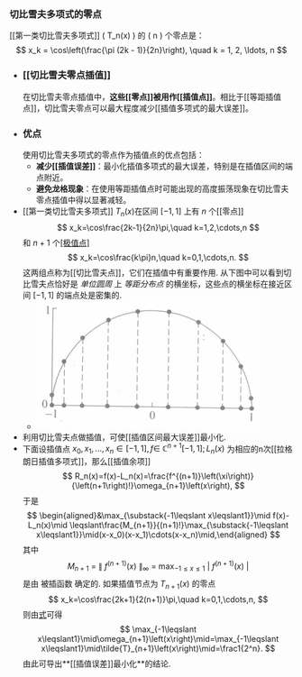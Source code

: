 ### 切比雪夫多项式的零点
[[第一类切比雪夫多项式]] \( T_n(x) \) 的 \( n \) 个零点是：
$$ x_k = \cos\left(\frac{\pi (2k - 1)}{2n}\right), \quad k = 1, 2, \ldots, n $$
- ### [[切比雪夫零点插值]]
  在切比雪夫零点插值中，**这些[[零点]]被用作[[插值点]]**。相比于[[等距插值点]]，切比雪夫零点可以最大程度减少[[插值多项式的最大误差]]。
- ### 优点
  使用切比雪夫多项式的零点作为插值点的优点包括：
	- **减少[[插值误差]]**：最小化插值多项式的最大误差，特别是在插值区间的端点附近。
	- **避免龙格现象**：在使用等距插值点时可能出现的高度振荡现象在切比雪夫零点插值中得以显著减轻。
- [[第一类切比雪夫多项式]] $T_n(x)$在区间 $[-1,1]$ 上有 $n$ 个[[零点]]
  $$
  x_k=\cos\frac{2k-1}{2n}\pi,\quad k=1,2,\cdots,n
  $$
  和 $n+1$ 个[[极值点]](包括端点)
  $$
  x_k=\cos\frac{k\pi}n,\quad k=0,1,\cdots,n.
  $$
  这两组点称为[[切比雪夫点]]，它们在插值中有重要作用. 从下图中可以看到切比雪夫点恰好是 *单位圆周* 上 *等距分布点* 的横坐标，这些点的横坐标在接近区间 $[-1,1]$ 的端点处是密集的.
	- ![image.png](../assets/image_1704286259375_0.png)
- 利用切比雪夫点做插值，可使[[插值区间最大误差]]最小化.
- 下面设插值点 $x_0,x_1,...,x_n\in[-1,1],f\in$ $\mathbb C^{n+1}[-1,1];L_n(x)$ 为相应的n次[[拉格朗日插值多项式]]，那么[[插值余项]]
  $$
  R_n(x)=f(x)-L_n(x)=\frac{f^{(n+1)}\left(\xi\right)}{\left(n+1\right)!}\omega_{n+1}\left(x\right),
  $$
  于是
  $$
  \begin{aligned}&\max_{\substack{-1\leqslant x\leqslant1}}\mid f(x)-L_n(x)\mid \leqslant\frac{M_{n+1}}{(n+1)!}\max_{\substack{-1\leqslant x\leqslant1}}\mid(x-x_0)(x-x_1)\cdots(x-x_n)\mid,\end{aligned}
  $$
  其中
  $$
  M_{n+1}\:=\:\left\|\:f^{\left(n+1\right)}\left(x\right)\:\right\|_{\infty}\:=\:\max_{-1\leqslant x\leqslant1}\:\left|\:f^{\left(n+1\right)}\left(x\right)\:\right|
  $$
  是由 被插函数 确定的. 如果插值节点为 $T_{n+1}(x)$ 的零点
  $$
  x_k=\cos\frac{2k+1}{2(n+1)}\pi,\quad k=0,1,\cdots,n,
  $$
  则由[式](((65955bba-6417-43f3-a614-ed1f7e384312)))可得
  $$
  \max_{-1\leqslant x\leqslant1}\mid\omega_{n+1}\left(x\right)\mid=\max_{-1\leqslant x\leqslant1}\mid\tilde{T}_{n+1}\left(x\right)\mid=\frac1{2^n}.
  $$
  由此可导出**[[插值误差]]最小化**的结论.